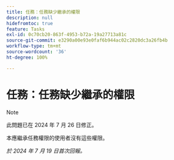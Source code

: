 ```yaml
---
title: 任務：任務缺少繼承的權限
description: null
hidefromtoc: true
feature: Tasks
exl-id: 0c70cb20-863f-4953-b72a-19a27713a81c
source-git-commit: e3290a00e93e0faf6b944ac02c2820dc3a26fb4b
workflow-type: tm+mt
source-wordcount: '36'
ht-degree: 100%

---
```


# 任務：任務缺少繼承的權限

>[!NOTE]
>
>此問題已在 2024 年 7 月 26 日修正。

本應繼承任務權限的使用者沒有這些權限。

_於 2024 年 7 月 19 日首次回報。_
